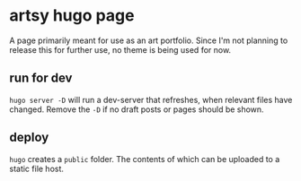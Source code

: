 # artsy hugo page

A page primarily meant for use as an art portfolio. Since I'm not planning to release this for further use, no theme is being used for now.

## run for dev

`hugo server -D` will run a dev-server that refreshes, when relevant files have changed. Remove the `-D` if no draft posts or pages should be shown.

## deploy
`hugo` creates a `public` folder. The contents of which can be uploaded to a static file host.